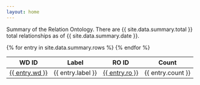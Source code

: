 ```yaml
---
layout: home
---
```

Summary of the Relation Ontology. There are {{ site.data.summary.total }}
total relationships as of {{ site.data.summary.date }}.

<table>
<thead>
<tr>
    <th>WD ID</th>
    <th>Label</th>
    <th>RO ID</th>
    <th>Count</th>
</tr>
</thead>
<tbody>
{% for entry in site.data.summary.rows %}
    <tr>
        <td><a href="https://www.wikidata.org/wiki/Property:{{ entry.wd }}">{{ entry.wd }}</a></td>
        <td>{{ entry.label }}</td>
        <td>
            <a href="https://www.ebi.ac.uk/ols/ontologies/ro/properties?iri=http://purl.obolibrary.org/obo/{{ entry.ro }}">
                {{ entry.ro }}
            </a>
        </td>
        <td align="right">{{ entry.count }}</td>
    </tr>
{% endfor %}
</tbody>
</table>
